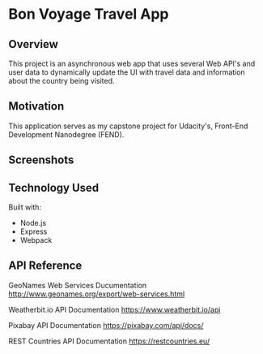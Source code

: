 # Bon Voyage Travel App

## Overview
This project is an asynchronous web app that uses several Web API's and user data to dynamically update the UI with travel data and information about the country being visited.

## Motivation
This application serves as my capstone project for Udacity's, Front-End Development Nanodegree (FEND).

## Screenshots


## Technology Used
Built with:
* Node.js
* Express
* Webpack

## API Reference
GeoNames Web Services Ducumentation
http://www.geonames.org/export/web-services.html

Weatherbit.io API Documentation
https://www.weatherbit.io/api

Pixabay API Documentation
https://pixabay.com/api/docs/

REST Countries API Documentation
https://restcountries.eu/
